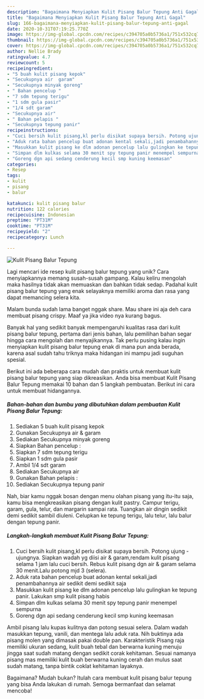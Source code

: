 ```yaml
---
description: "Bagaimana Menyiapkan Kulit Pisang Balur Tepung Anti Gagal"
title: "Bagaimana Menyiapkan Kulit Pisang Balur Tepung Anti Gagal"
slug: 166-bagaimana-menyiapkan-kulit-pisang-balur-tepung-anti-gagal
date: 2020-10-31T07:19:25.770Z
image: https://img-global.cpcdn.com/recipes/c394705a0b5736a1/751x532cq70/kulit-pisang-balur-tepung-foto-resep-utama.jpg
thumbnail: https://img-global.cpcdn.com/recipes/c394705a0b5736a1/751x532cq70/kulit-pisang-balur-tepung-foto-resep-utama.jpg
cover: https://img-global.cpcdn.com/recipes/c394705a0b5736a1/751x532cq70/kulit-pisang-balur-tepung-foto-resep-utama.jpg
author: Nellie Brady
ratingvalue: 4.7
reviewcount: 5
recipeingredient:
- "5 buah kulit pisang kepok"
- "Secukupnya air  garam"
- "Secukupnya minyak goreng"
- " Bahan pencelup "
- "7 sdm tepung terigu"
- "1 sdm gula pasir"
- "1/4 sdt garam"
- "Secukupnya air"
- " Bahan pelapis "
- "Secukupnya tepung panir"
recipeinstructions:
- "Cuci bersih kulit pisang,kl perlu disikat supaya bersih. Potong ujung - ujungnya. Siapkan wadah yg diisi air &amp; garam,rendam kulit pisang selama 1 jam lalu cuci bersih. Rebus kulit pisang dgn air &amp; garam selama 30 menit.Lalu potong mjd 3 (selera)."
- "Aduk rata bahan pencelup buat adonan kental sekali,jadi penambahannya air sedikit demi sedikit saja"
- "Masukkan kulit pisang ke dlm adonan pencelup lalu gulingkan ke tepung panir. Lakukan smp kulit pisang habis"
- "Simpan dlm kulkas selama 30 menit spy tepung panir menempel sempurna"
- "Goreng dgn api sedang cenderung kecil smp kuning keemasan"
categories:
- Resep
tags:
- kulit
- pisang
- balur

katakunci: kulit pisang balur 
nutrition: 122 calories
recipecuisine: Indonesian
preptime: "PT31M"
cooktime: "PT31M"
recipeyield: "2"
recipecategory: Lunch

---
```



![Kulit Pisang Balur Tepung](https://img-global.cpcdn.com/recipes/c394705a0b5736a1/751x532cq70/kulit-pisang-balur-tepung-foto-resep-utama.jpg)

Lagi mencari ide resep kulit pisang balur tepung yang unik? Cara menyiapkannya memang susah-susah gampang. Kalau keliru mengolah maka hasilnya tidak akan memuaskan dan bahkan tidak sedap. Padahal kulit pisang balur tepung yang enak selayaknya memiliki aroma dan rasa yang dapat memancing selera kita.

Malam bunda sudah lama banget nggak share. Mau share ini aja deh cara membuat pisang crispy. Maaf ya jika video nya kurang bagus.

Banyak hal yang sedikit banyak mempengaruhi kualitas rasa dari kulit pisang balur tepung, pertama dari jenis bahan, lalu pemilihan bahan segar hingga cara mengolah dan menyajikannya. Tak perlu pusing kalau ingin menyiapkan kulit pisang balur tepung enak di mana pun anda berada, karena asal sudah tahu triknya maka hidangan ini mampu jadi suguhan spesial.


Berikut ini ada beberapa cara mudah dan praktis untuk membuat kulit pisang balur tepung yang siap dikreasikan. Anda bisa membuat Kulit Pisang Balur Tepung memakai 10 bahan dan 5 langkah pembuatan. Berikut ini cara untuk membuat hidangannya.

<!--inarticleads1-->

##### Bahan-bahan dan bumbu yang dibutuhkan dalam pembuatan Kulit Pisang Balur Tepung:

1. Sediakan 5 buah kulit pisang kepok
1. Gunakan Secukupnya air &amp; garam
1. Sediakan Secukupnya minyak goreng
1. Siapkan  Bahan pencelup :
1. Siapkan 7 sdm tepung terigu
1. Siapkan 1 sdm gula pasir
1. Ambil 1/4 sdt garam
1. Sediakan Secukupnya air
1. Gunakan  Bahan pelapis :
1. Sediakan Secukupnya tepung panir


Nah, biar kamu nggak bosan dengan menu olahan pisang yang itu-itu saja, kamu bisa mengkreasikan pisang dengan kulit pastry. Campur terigu, garam, gula, telur, dan margarin sampai rata. Tuangkan air dingin sedikit demi sedikit sambil diuleni. Celupkan ke tepung terigu, lalu telur, lalu balur dengan tepung panir. 

<!--inarticleads2-->

##### Langkah-langkah membuat Kulit Pisang Balur Tepung:

1. Cuci bersih kulit pisang,kl perlu disikat supaya bersih. Potong ujung - ujungnya. Siapkan wadah yg diisi air &amp; garam,rendam kulit pisang selama 1 jam lalu cuci bersih. Rebus kulit pisang dgn air &amp; garam selama 30 menit.Lalu potong mjd 3 (selera).
1. Aduk rata bahan pencelup buat adonan kental sekali,jadi penambahannya air sedikit demi sedikit saja
1. Masukkan kulit pisang ke dlm adonan pencelup lalu gulingkan ke tepung panir. Lakukan smp kulit pisang habis
1. Simpan dlm kulkas selama 30 menit spy tepung panir menempel sempurna
1. Goreng dgn api sedang cenderung kecil smp kuning keemasan


Ambil pisang lalu kupas kulitnya dan potong sesuai selera. Dalam wadah masukkan tepung, vanili, dan mentega lalu aduk rata. Nih buktinya ada pisang molen yang dimasak pakai double pan. Karakteristik Pisang raja memiliki ukuran sedang, kulit buah tebal dan berwarna kuning menuju jingga saat sudah matang dengan sedikit corak kehitaman. Sesuai namanya pisang mas memiliki kulit buah berwarna kuning cerah dan mulus saat sudah matang, tanpa bintik coklat kehitaman layaknya. 

Bagaimana? Mudah bukan? Itulah cara membuat kulit pisang balur tepung yang bisa Anda lakukan di rumah. Semoga bermanfaat dan selamat mencoba!
